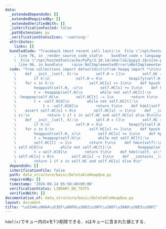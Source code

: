```yaml
---
data:
  _extendedDependsOn: []
  _extendedRequiredBy: []
  _extendedVerifiedWith: []
  _isVerificationFailed: false
  _pathExtension: py
  _verificationStatusIcon: ':warning:'
  attributes:
    links: []
  bundledCode: "Traceback (most recent call last):\n  File \"/opt/hostedtoolcache/PyPy/3.10.14/x64/lib/pypy3.10/site-packages/onlinejudge_verify/documentation/build.py\"\
    , line 76, in _render_source_code_stat\n    bundled_code = language.bundle(\n\
    \  File \"/opt/hostedtoolcache/PyPy/3.10.14/x64/lib/pypy3.10/site-packages/onlinejudge_verify/languages/python.py\"\
    , line 96, in bundle\n    raise NotImplementedError\nNotImplementedError\n"
  code: "from collections import defaultdict\nfrom heapq import *\n\n\nclass DeletableMaxHeapQ:\n\
    \    def __init__(self, X):\n        self.H = []\n        self.HC = defaultdict(int)\n\
    \        if X:\n            self.H = X\n            heapify(self.H)\n        \
    \    for x in X:\n                self.HC[x] += 1\n\n    def hpush(self, x):\n\
    \        heappush(self.H, -x)\n        self.HC[x] += 1\n\n    def hpop(self):\n\
    \        t = -heappop(self.H)\n        while not self.HC[t]:\n            t =\
    \ -heappop(self.H)\n        self.HC[t] -= 1\n        return t\n\n    def hmax(self):\n\
    \        t = -self.H[0]\n        while not self.HC[t]:\n            heappop(self.H)\n\
    \            t = -self.H[0]\n        return t\n\n    def hdel(self, x):\n    \
    \    assert self.HC[x] > 0\n        self.HC[x] -= 1\n\n    def __contains__(self,\
    \ x):\n        return 1 if x in self.HC and self.HC[x] else 0\n\n\nclass DeletableMinHeapQ:\n\
    \    def __init__(self, X):\n        self.H = []\n        self.HC = defaultdict(int)\n\
    \        if X:\n            self.H = X\n            heapify(self.H)\n        \
    \    for x in X:\n                self.HC[x] += 1\n\n    def hpush(self, x):\n\
    \        heappush(self.H, x)\n        self.HC[x] += 1\n\n    def hpop(self):\n\
    \        t = heappop(self.H)\n        while not self.HC[t]:\n            t = heappop(self.H)\n\
    \        self.HC[t] -= 1\n        return t\n\n    def hmin(self):\n        t =\
    \ self.H[0]\n        while not self.HC[t]:\n            heappop(self.H)\n    \
    \        t = self.H[0]\n        return t\n\n    def hdel(self, x):\n        assert\
    \ self.HC[x] > 0\n        self.HC[x] -= 1\n\n    def __contains__(self, x):\n\
    \        return 1 if x in self.HC and self.HC[x] else 0\n"
  dependsOn: []
  isVerificationFile: false
  path: data_structure/basic/DeletableHeapQue.py
  requiredBy: []
  timestamp: '2024-08-14 05:50:48+09:00'
  verificationStatus: LIBRARY_NO_TESTS
  verifiedWith: []
documentation_of: data_structure/basic/DeletableHeapQue.py
layout: document
title: "\u524A\u9664\u53EF\u80FD\u30D2\u30FC\u30D7\u30AD\u30E5\u30FC"
---
```


`hdel(x)`でキュー内のxを1つ削除できる．$x$はキューに含まれた値とする．
